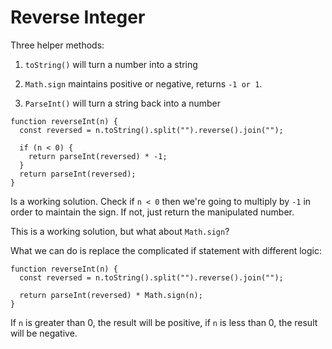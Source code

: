 # Reverse Integer

Three helper methods:

1. `toString()` will turn a number into a string

2. `Math.sign` maintains positive or negative, returns `-1 or 1`.

3. `ParseInt()` will turn a string back into a number

```
function reverseInt(n) {
  const reversed = n.toString().split("").reverse().join("");

  if (n < 0) {
    return parseInt(reversed) * -1;
  }
  return parseInt(reversed);
}
```

Is a working solution. Check if `n < 0` then we're going to multiply by `-1` in order to maintain the sign. If not, just return the manipulated number.

This is a working solution, but what about `Math.sign`?

What we can do is replace the complicated if statement with different logic:

```
function reverseInt(n) {
  const reversed = n.toString().split("").reverse().join("");

  return parseInt(reversed) * Math.sign(n);
}

```

If `n` is greater than 0, the result will be positive, if `n` is less than 0, the result will be negative.
